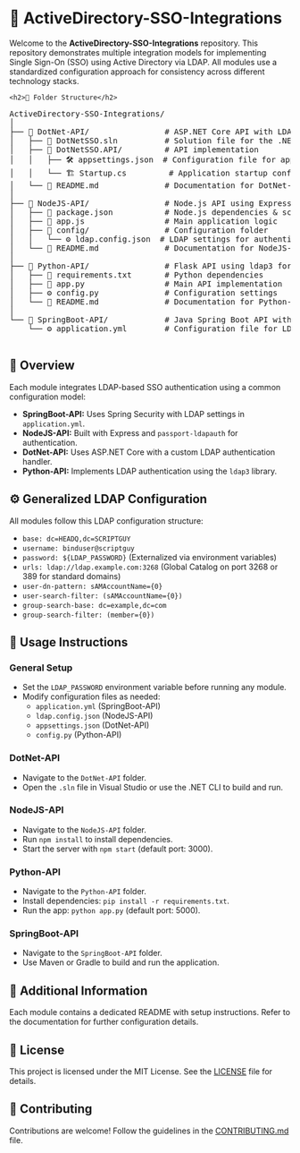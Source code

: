  <h1>🔹 ActiveDirectory-SSO-Integrations</h1>
  <p>
    Welcome to the <strong>ActiveDirectory-SSO-Integrations</strong> repository. This repository demonstrates multiple integration models for implementing Single Sign-On (SSO) using Active Directory via LDAP. All modules use a standardized configuration approach for consistency across different technology stacks.
  </p>

    <h2>📁 Folder Structure</h2>
  <pre>
ActiveDirectory-SSO-Integrations/
│
├── 📂 DotNet-API/                # ASP.NET Core API with LDAP authentication
│   ├── 📄 DotNetSSO.sln          # Solution file for the .NET project
│   ├── 📂 DotNetSSO.API/         # API implementation
│   │   ├── 🛠️ appsettings.json  # Configuration file for app settings
│   │   └── 🏗️ Startup.cs         # Application startup configuration
│   └── 📖 README.md              # Documentation for DotNet-API
│
├── 📂 NodeJS-API/                # Node.js API using Express & passport-ldapauth
│   ├── 📜 package.json           # Node.js dependencies & scripts
│   ├── 📝 app.js                 # Main application logic
│   ├── 📂 config/                # Configuration folder
│   │   └── ⚙️ ldap.config.json  # LDAP settings for authentication
│   └── 📖 README.md              # Documentation for NodeJS-API
│
├── 📂 Python-API/                # Flask API using ldap3 for LDAP authentication
│   ├── 📄 requirements.txt       # Python dependencies
│   ├── 📝 app.py                 # Main API implementation
│   ├── ⚙️ config.py              # Configuration settings
│   └── 📖 README.md              # Documentation for Python-API
│
└── 📂 SpringBoot-API/            # Java Spring Boot API with LDAP authentication
    └── ⚙️ application.yml        # Configuration file for LDAP settings
  </pre>

  <h2>📝 Overview</h2>
  <p>
    Each module integrates LDAP-based SSO authentication using a common configuration model:
  </p>
  <ul>
    <li><strong>SpringBoot-API:</strong> Uses Spring Security with LDAP settings in <code>application.yml</code>.</li>
    <li><strong>NodeJS-API:</strong> Built with Express and <code>passport-ldapauth</code> for authentication.</li>
    <li><strong>DotNet-API:</strong> Uses ASP.NET Core with a custom LDAP authentication handler.</li>
    <li><strong>Python-API:</strong> Implements LDAP authentication using the <code>ldap3</code> library.</li>
  </ul>

  <h2>⚙️ Generalized LDAP Configuration</h2>
  <p>All modules follow this LDAP configuration structure:</p>
  <ul>
    <li><code>base: dc=HEADQ,dc=SCRIPTGUY</code></li>
    <li><code>username: binduser@scriptguy</code></li>
    <li><code>password: ${LDAP_PASSWORD}</code> (Externalized via environment variables)</li>
    <li><code>urls: ldap://ldap.example.com:3268</code> (Global Catalog on port 3268 or 389 for standard domains)</li>
    <li><code>user-dn-pattern: sAMAccountName={0}</code></li>
    <li><code>user-search-filter: (sAMAccountName={0})</code></li>
    <li><code>group-search-base: dc=example,dc=com</code></li>
    <li><code>group-search-filter: (member={0})</code></li>
  </ul>

  <h2>🚀 Usage Instructions</h2>

  <h3>General Setup</h3>
  <ul>
    <li>Set the <code>LDAP_PASSWORD</code> environment variable before running any module.</li>
    <li>Modify configuration files as needed:
      <ul>
        <li><code>application.yml</code> (SpringBoot-API)</li>
        <li><code>ldap.config.json</code> (NodeJS-API)</li>
        <li><code>appsettings.json</code> (DotNet-API)</li>
        <li><code>config.py</code> (Python-API)</li>
      </ul>
    </li>
  </ul>

  <h3>DotNet-API</h3>
  <ul>
    <li>Navigate to the <code>DotNet-API</code> folder.</li>
    <li>Open the <code>.sln</code> file in Visual Studio or use the .NET CLI to build and run.</li>
  </ul>

  <h3>NodeJS-API</h3>
  <ul>
    <li>Navigate to the <code>NodeJS-API</code> folder.</li>
    <li>Run <code>npm install</code> to install dependencies.</li>
    <li>Start the server with <code>npm start</code> (default port: 3000).</li>
  </ul>

  <h3>Python-API</h3>
  <ul>
    <li>Navigate to the <code>Python-API</code> folder.</li>
    <li>Install dependencies: <code>pip install -r requirements.txt</code>.</li>
    <li>Run the app: <code>python app.py</code> (default port: 5000).</li>
  </ul>

  <h3>SpringBoot-API</h3>
  <ul>
    <li>Navigate to the <code>SpringBoot-API</code> folder.</li>
    <li>Use Maven or Gradle to build and run the application.</li>
  </ul>

  <h2>📌 Additional Information</h2>
  <p>
    Each module contains a dedicated README with setup instructions. Refer to the documentation for further configuration details.
  </p>

  <h2>📜 License</h2>
  <p>
    This project is licensed under the MIT License. See the <a href="LICENSE" target="_blank">LICENSE</a> file for details.
  </p>

  <h2>🤝 Contributing</h2>
  <p>
    Contributions are welcome! Follow the guidelines in the <a href="CONTRIBUTING.md" target="_blank">CONTRIBUTING.md</a> file.
  </p>

</body>
</html>
